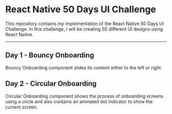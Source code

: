 # React Native 50 Days UI Challenge

This repository contains my implementation of the React Native 50 Days UI Challenge. In this challenge, I will be creating 50 different UI designs using React Native.

---

## Day 1 - Bouncy Onboarding

Bouncy Onboarding component slides its content either to the left or right.

## Day 2 - Circular Onboarding

Circular Onboarding component shows the process of onboarding screens using a circle and also contains an animated dot indicator to show the current screen.
